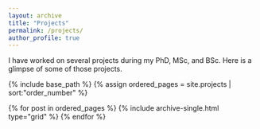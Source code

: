 ```yaml
---
layout: archive
title: "Projects"
permalink: /projects/
author_profile: true
---
```

I have worked on several projects during my PhD, MSc, and BSc. Here is a glimpse of some of those projects.
<nbsp>

{% include base_path %}
{% assign ordered_pages = site.projects | sort:"order_number" %}

{% for post in ordered_pages %}
  {% include archive-single.html type="grid" %}
{% endfor %}
